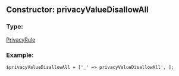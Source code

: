 ## Constructor: privacyValueDisallowAll  

### Type: 

[PrivacyRule](../types/PrivacyRule.md)
### Example:

```
$privacyValueDisallowAll = ['_' => privacyValueDisallowAll', ];
```